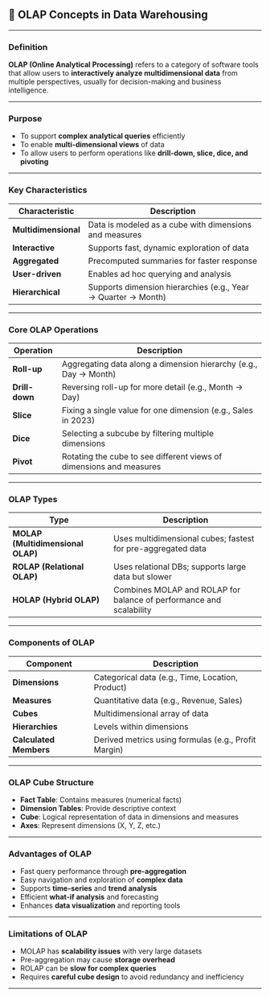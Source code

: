 ## 📘 OLAP Concepts in Data Warehousing

---

### **Definition**

**OLAP (Online Analytical Processing)** refers to a category of software tools that allow users to **interactively analyze multidimensional data** from multiple perspectives, usually for decision-making and business intelligence.

---

### **Purpose**

- To support **complex analytical queries** efficiently  
- To enable **multi-dimensional views** of data  
- To allow users to perform operations like **drill-down, slice, dice, and pivoting**

---

### **Key Characteristics**

| Characteristic       | Description |
|----------------------|-------------|
| **Multidimensional** | Data is modeled as a cube with dimensions and measures |
| **Interactive**      | Supports fast, dynamic exploration of data |
| **Aggregated**       | Precomputed summaries for faster response |
| **User-driven**      | Enables ad hoc querying and analysis |
| **Hierarchical**     | Supports dimension hierarchies (e.g., Year → Quarter → Month) |

---

### **Core OLAP Operations**

| Operation     | Description |
|---------------|-------------|
| **Roll-up**    | Aggregating data along a dimension hierarchy (e.g., Day → Month) |
| **Drill-down** | Reversing roll-up for more detail (e.g., Month → Day) |
| **Slice**      | Fixing a single value for one dimension (e.g., Sales in 2023) |
| **Dice**       | Selecting a subcube by filtering multiple dimensions |
| **Pivot**      | Rotating the cube to see different views of dimensions and measures |

---

### **OLAP Types**

| Type      | Description |
|-----------|-------------|
| **MOLAP (Multidimensional OLAP)** | Uses multidimensional cubes; fastest for pre-aggregated data |
| **ROLAP (Relational OLAP)**       | Uses relational DBs; supports large data but slower |
| **HOLAP (Hybrid OLAP)**           | Combines MOLAP and ROLAP for balance of performance and scalability |

---

### **Components of OLAP**

| Component         | Description |
|------------------|-------------|
| **Dimensions**     | Categorical data (e.g., Time, Location, Product) |
| **Measures**       | Quantitative data (e.g., Revenue, Sales) |
| **Cubes**          | Multidimensional array of data |
| **Hierarchies**    | Levels within dimensions |
| **Calculated Members** | Derived metrics using formulas (e.g., Profit Margin) |

---

### **OLAP Cube Structure**

- **Fact Table**: Contains measures (numerical facts)  
- **Dimension Tables**: Provide descriptive context  
- **Cube**: Logical representation of data in dimensions and measures  
- **Axes**: Represent dimensions (X, Y, Z, etc.)  

---

### **Advantages of OLAP**

- Fast query performance through **pre-aggregation**
- Easy navigation and exploration of **complex data**
- Supports **time-series** and **trend analysis**
- Efficient **what-if analysis** and forecasting
- Enhances **data visualization** and reporting tools

---

### **Limitations of OLAP**

- MOLAP has **scalability issues** with very large datasets  
- Pre-aggregation may cause **storage overhead**  
- ROLAP can be **slow for complex queries**  
- Requires **careful cube design** to avoid redundancy and inefficiency

---
